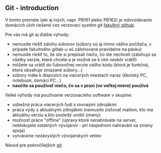 ## Git - introduction

V tomto premete (ale aj iných, napr. PB161 alebo PB162) je odovzdávanie domácich úloh riešené cez verzovací systém git [fakultný github](https://gitlab.fi.muni.cz).

Pre vás má git aj ďalšie výhody:
  * nemusíte riešiť zálohu súborov (súbory sú aj mimo vášho počítača, v prípade fakultného gitlab-u sú zálohované pravidelne na pásku)
  * nemusíte riešiť to, že ste si prepísali niečo, čo ste nechceli (zálohujú sa všetky verzie, které chcete a je možné se k nim neskôr vrátiť)
  * môžete sa vrátiť do ľubovoľnej verzie vášho kódu (ktorá je funkčná, ktorá obsahuje zmazané súbory...)
  * súbory máte k dispozícii na viacerých miestach naraz (školský PC, notebook, domáci PC...)
  * **naučíte sa používať niečo, čo sa v praxi (vo veľkej miere) používá**

Velké výhody má používanie verzovacieho software v skupine:
  * súbežná práca viacerých ľudí s rovnaými zdrojákmi
  * práca výdy s aktuálnymi zdrojákmi (nemusíte zisťovať mailom, kto má aktuálnu verziu a kto posledý urobil zmeny)
  * možnosť práce "offline" (úpravy ktoré nenahrávate na server, neblokujete ostatných vývojárov - pri násjednom nahraváni sa zmeny spoja)
  * vytváranie nezávyslých vźvojárskych vetiev

Návod pre pokročílejších [git](https://wiki.archlinux.org/index.php/git#Usage)
